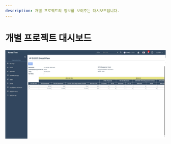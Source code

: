 ```yaml
---
description: 개별 프로젝트의 정보를 보여주는 대시보드입니다.
---
```


# 개별 프로젝트 대시보드

![Organization Home &amp;gt; Home Dashboard &amp;gt; Project &#xC120;&#xD0DD; &amp;gt; a Project Dashboard](../../../../.gitbook/assets/3+-dashboard_2.jpg)



